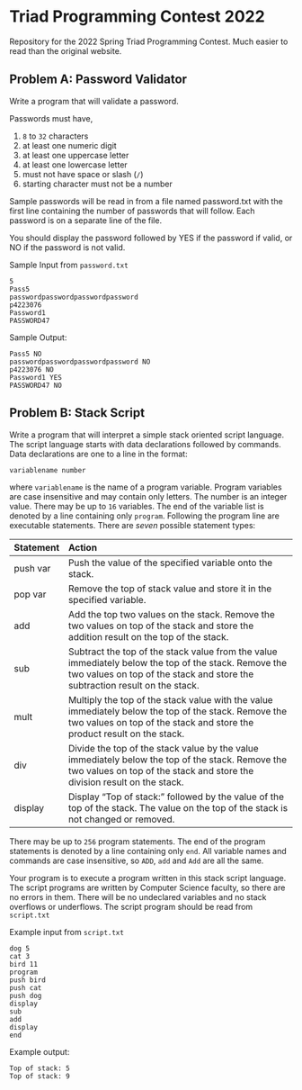 # Triad Programming Contest 2022
Repository for the 2022 Spring Triad Programming Contest. Much easier to read than the original website.

## Problem A: Password Validator

Write a program that will validate a password.

Passwords must have,
1. `8` to `32` characters
2. at least one numeric digit
3. at least one uppercase letter
4. at least one lowercase letter
5. must not have space or slash (`/`)
6. starting character must not be a number

Sample passwords will be read in from a file named password.txt with the first line containing the number of passwords that will follow.  Each password is on a separate line of the file.

You should display the password followed by YES if the password if valid, or NO if the password is not valid.

Sample Input from `password.txt`
```
5
Pass5
passwordpasswordpasswordpassword
p4223076
Password1
PASSWORD47
```

Sample Output:
```
Pass5 NO
passwordpasswordpasswordpassword NO
p4223076 NO
Password1 YES
PASSWORD47 NO
```
## Problem B: Stack Script

Write a program that will interpret a simple stack oriented script language.  The script language starts with data declarations followed by commands. Data declarations are one to a line in the format:

`variablename number`

where `variablename` is the name of a program variable. Program variables are case insensitive and may contain only letters. The number is an integer value.  There may be up to `16` variables. The end of the variable list is denoted by a line containing only `program`. Following the program line are executable statements. There are *seven* possible statement types:

| Statement | Action |
| :------------- | :------------- |
| push var | Push the value of the specified variable onto the stack. |
| pop var | Remove the top of stack value and store it in the specified variable. |
| add | Add the top two values on the stack. Remove the two values on top of the stack and store the addition result on the top of the stack. |
| sub | Subtract the top of the stack value from the value immediately below the top of the stack.  Remove the two values on top of the stack and store the subtraction result on the stack. |
mult | Multiply the top of the stack value with the value immediately below the top of the stack. Remove the two values on top of the stack and store the product result on the stack. |
| div | Divide the top of the stack value by the value immediately below the top of the stack. Remove the two values on top of the stack and store the division result on the stack. |
| display | Display “Top of stack:” followed by the value of the top of the stack. The value on the top of the stack is not changed or removed. |

There may be up to `256` program statements. The end of the program statements is denoted by a line containing only `end`. All variable names and commands are case insensitive, so `ADD`, `add` and `Add` are all the same.

Your program is to execute a program written in this stack script language.  The script programs are written by Computer Science faculty, so there are no errors in them. There will be no undeclared variables and no stack overflows or underflows. The script program should be read from `script.txt`

Example input from `script.txt`
```
dog 5
cat 3
bird 11
program
push bird
push cat
push dog
display
sub
add
display
end
```

Example output:
```
Top of stack: 5
Top of stack: 9
```
<!-- ```
Top of stack: 5
Top of stack: 13
``` -->
